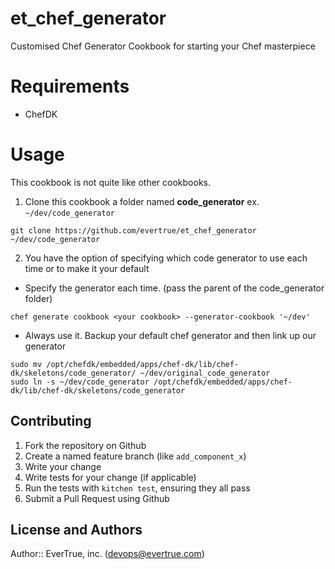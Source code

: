 # et_chef_generator

Customised Chef Generator Cookbook for starting your Chef masterpiece 

# Requirements

* ChefDK

# Usage

This cookbook is not quite like other cookbooks.

1. Clone this cookbook a folder named **code_generator** ex. `~/dev/code_generator`

  ```
  git clone https://github.com/evertrue/et_chef_generator ~/dev/code_generator
  ```
2. You have the option of specifying which code generator to use each time or to make it your default
  * Specify the generator each time. (pass the parent of the code_generator folder)
  ```
  chef generate cookbook <your cookbook> --generator-cookbook '~/dev'
  ```
  * Always use it. Backup your default chef generator and then link up our generator
  ```
  sudo mv /opt/chefdk/embedded/apps/chef-dk/lib/chef-dk/skeletons/code_generator/ ~/dev/original_code_generator
  sudo ln -s ~/dev/code_generator /opt/chefdk/embedded/apps/chef-dk/lib/chef-dk/skeletons/code_generator
  ```
    
## Contributing

1. Fork the repository on Github
2. Create a named feature branch (like `add_component_x`)
3. Write your change
4. Write tests for your change (if applicable)
5. Run the tests with `kitchen test`, ensuring they all pass
6. Submit a Pull Request using Github

## License and Authors

Author:: EverTrue, inc. (devops@evertrue.com)
